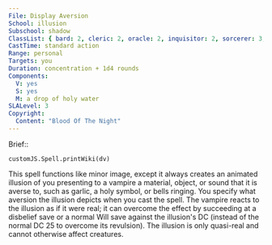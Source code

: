 ```yaml
---
File: Display Aversion
School: illusion
Subschool: shadow
ClassList: { bard: 2, cleric: 2, oracle: 2, inquisitor: 2, sorcerer: 3, wizard: 3, witch: 2 }
CastTime: standard action
Range: personal
Targets: you
Duration: concentration + 1d4 rounds
Components:
  V: yes
  S: yes
  M: a drop of holy water
SLALevel: 3
Copyright:
  Content: "Blood Of The Night"
---
```

Brief:: 

```dataviewjs
customJS.Spell.printWiki(dv)
```

This spell functions like minor image, except it always creates an animated illusion of you presenting to a vampire a material, object, or sound that it is averse to, such as garlic, a holy symbol, or bells ringing. You specify what aversion the illusion depicts when you cast the spell. The vampire reacts to the illusion as if it were real; it can overcome the effect by succeeding at a disbelief save or a normal Will save against the illusion's DC (instead of the normal DC 25 to overcome its revulsion). The illusion is only quasi-real and cannot otherwise affect creatures.
